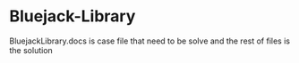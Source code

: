 # Bluejack-Library
BluejackLibrary.docs is case file that need to be solve and the rest of files is the solution
